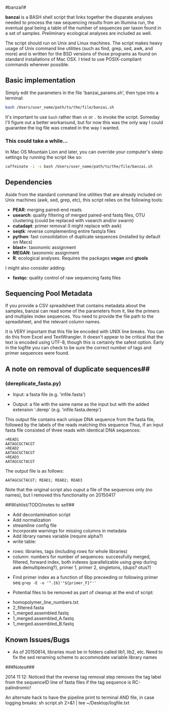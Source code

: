 #banzai!#

**banzai** is a BASH shell script that links together the disparate analyses needed to process the raw sequencing results from an Illumina run, the eventual goal being a table of the number of sequences per taxon found in a set of samples. Preliminary ecological analyses are included as well.

The script should run on Unix and Linux machines. The script makes heavy usage of Unix command line utilities (such as find, grep, sed, awk, and more) and is written for the BSD versions of those programs as found on standard installations of Mac OSX. I tried to use POSIX-compliant commands wherever possible.

## Basic implementation ##
Simply edit the parameters in the file 'banzai_params.sh', then type into a terminal:

```sh
bash /Users/user_name/path/to/the/file/banzai.sh
```

It's important to use `bash` rather than `sh` or `.` to invoke the script. Someday I'll figure out a better workaround, but for now this was the only way I could guarantee the log file was created in the way I wanted.

### This could take a while... ###
In Mac OS Mountain Lion and later, you can override your computer's sleep settings by running the script like so:

```sh
caffeinate -i -s bash /Users/user_name/path/to/the/file/banzai.sh
```

## Dependencies ##
Aside from the standard command line utilities that are already included on Unix machines (awk, sed, grep, etc), this script relies on the following tools:

* **PEAR**: merging paired-end reads
* **usearch**: quality filtering of merged paired-end fastq files, OTU clustering (could be replaced with vsearch and/or swarm)
* **cutadapt**: primer removal (I might replace with awk)
* **seqtk**: reverse complementing entire fastq/a files
* **python**: fast consolidation of duplicate sequences (installed by default on Macs)
* **blast+**: taxonomic assignment
* **MEGAN**: taxonomic assignment
* **R**: ecological analyses. Requires the packages **vegan** and **gtools**

I might also consider adding:

* **fastqc**: quality control of raw sequencing fastq files


## Sequencing Pool Metadata ##
If you provide a CSV spreadsheet that contains metadata about the samples, banzai can read some of the parameters from it, like the primers and multiplex index sequences. You need to provide the file path to the spreadsheet, and the relevant column names.

It is VERY important that this file be encoded with UNIX line breaks. You can do this from Excel and TextWrangler. It doesn't appear to be critical that the text is encoded using UTF-8, though this is certainly the safest option. Early in the logfile you can check to be sure the correct number of tags and primer sequences were found.


## A note on removal of duplicate sequences##

###  (dereplicate_fasta.py) ###

* Input: a fasta file (e.g. 'infile.fasta')

* Output: a file with the same name as the input but with the added extension '.derep' (e.g. 'infile.fasta.derep')

This output file contains each unique DNA sequence from the fasta file, followed by the labels of the reads matching this sequence
Thus, if an input fasta file consisted of three reads with identical DNA sequences:

	>READ1
	AATAGCGCTACGT
	>READ2
	AATAGCGCTACGT
	>READ3
	AATAGCGCTACGT

The output file is as follows:

	AATAGCGCTACGT; READ1; READ2; READ3

Note that the original script also ouput a file of the sequences only (no names), but I removed this functionality on 20150417

##Wishlist/TODO/notes to self##
* Add decontamination script
* Add normalization
* streamline config file
* Incorporate warnings for missing columns in metadata
* Add library names variable (require alpha?)
* write table:
 - rows: libraries, tags (including rows for whole libraries)
 - column: numbers for number of sequences: successfully merged, filtered, forward index, both indexes (parallelizable using grep during awk demultiplexing?), primer 1, primer 2, singletons, (dups? otus?)

* Find primer index as a function of 6bp preceeding or following primer seq  `grep -E -o '^.{6}'"${primer_F}"''`

* Potential files to be removed as part of cleanup at the end of script:
 - homopolymer_line_numbers.txt
 - 2_filtered.fasta
 - 1_merged.assembled.fastq
 - 1_merged.assembled_A.fastq
 - 1_merged.assembled_B.fastq

## Known Issues/Bugs ##
* As of 20150614, libraries must be in folders called lib1, lib2, etc. Need to fix the sed renaming scheme to accommodate variable library names

###Notes###

2014 11 12: Noticed that the reverse tag removal step removes the tag label from the sequenceID line of fasta files if the tag sequence is RC-palindromic!

An alternate hack to have the pipeline print to terminal AND file, in case logging breaks:
sh script.sh  2>&1 | tee ~/Desktop/logfile.txt
